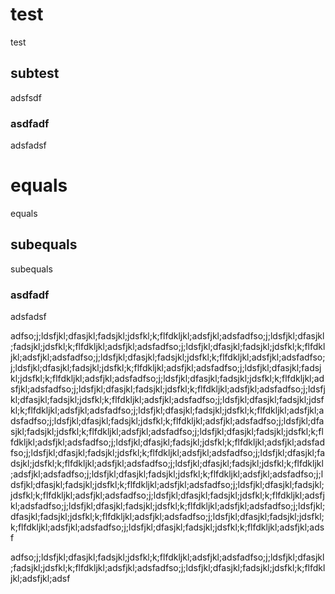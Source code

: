 # test
test

## subtest
adsfsdf

### asdfadf
adsfadsf


equals
==
equals

subequals
---
subequals

### asdfadf
adsfadsf


adfso;j;ldsfjkl;dfasjkl;fadsjkl;jdsfkl;k;flfdkljkl;adsfjkl;adsfadfso;j;ldsfjkl;dfasjkl;fadsjkl;jdsfkl;k;flfdkljkl;adsfjkl;adsfadfso;j;ldsfjkl;dfasjkl;fadsjkl;jdsfkl;k;flfdkljkl;adsfjkl;adsfadfso;j;ldsfjkl;dfasjkl;fadsjkl;jdsfkl;k;flfdkljkl;adsfjkl;adsfadfso;j;ldsfjkl;dfasjkl;fadsjkl;jdsfkl;k;flfdkljkl;adsfjkl;adsfadfso;j;ldsfjkl;dfasjkl;fadsjkl;jdsfkl;k;flfdkljkl;adsfjkl;adsfadfso;j;ldsfjkl;dfasjkl;fadsjkl;jdsfkl;k;flfdkljkl;adsfjkl;adsfadfso;j;ldsfjkl;dfasjkl;fadsjkl;jdsfkl;k;flfdkljkl;adsfjkl;adsfadfso;j;ldsfjkl;dfasjkl;fadsjkl;jdsfkl;k;flfdkljkl;adsfjkl;adsfadfso;j;ldsfjkl;dfasjkl;fadsjkl;jdsfkl;k;flfdkljkl;adsfjkl;adsfadfso;j;ldsfjkl;dfasjkl;fadsjkl;jdsfkl;k;flfdkljkl;adsfjkl;adsfadfso;j;ldsfjkl;dfasjkl;fadsjkl;jdsfkl;k;flfdkljkl;adsfjkl;adsfadfso;j;ldsfjkl;dfasjkl;fadsjkl;jdsfkl;k;flfdkljkl;adsfjkl;adsfadfso;j;ldsfjkl;dfasjkl;fadsjkl;jdsfkl;k;flfdkljkl;adsfjkl;adsfadfso;j;ldsfjkl;dfasjkl;fadsjkl;jdsfkl;k;flfdkljkl;adsfjkl;adsfadfso;j;ldsfjkl;dfasjkl;fadsjkl;jdsfkl;k;flfdkljkl;adsfjkl;adsfadfso;j;ldsfjkl;dfasjkl;fadsjkl;jdsfkl;k;flfdkljkl;adsfjkl;adsfadfso;j;ldsfjkl;dfasjkl;fadsjkl;jdsfkl;k;flfdkljkl;adsfjkl;adsfadfso;j;ldsfjkl;dfasjkl;fadsjkl;jdsfkl;k;flfdkljkl;adsfjkl;adsfadfso;j;ldsfjkl;dfasjkl;fadsjkl;jdsfkl;k;flfdkljkl;adsfjkl;adsfadfso;j;ldsfjkl;dfasjkl;fadsjkl;jdsfkl;k;flfdkljkl;adsfjkl;adsfadfso;j;ldsfjkl;dfasjkl;fadsjkl;jdsfkl;k;flfdkljkl;adsfjkl;adsfadfso;j;ldsfjkl;dfasjkl;fadsjkl;jdsfkl;k;flfdkljkl;adsfjkl;adsfadfso;j;ldsfjkl;dfasjkl;fadsjkl;jdsfkl;k;flfdkljkl;adsfjkl;adsfadfso;j;ldsfjkl;dfasjkl;fadsjkl;jdsfkl;k;flfdkljkl;adsfjkl;adsfadfso;j;ldsfjkl;dfasjkl;fadsjkl;jdsfkl;k;flfdkljkl;adsfjkl;adsf




adfso;j;ldsfjkl;dfasjkl;fadsjkl;jdsfkl;k;flfdkljkl;adsfjkl;adsfadfso;j;ldsfjkl;dfasjkl;fadsjkl;jdsfkl;k;flfdkljkl;adsfjkl;adsfadfso;j;ldsfjkl;dfasjkl;fadsjkl;jdsfkl;k;flfdkljkl;adsfjkl;adsf
